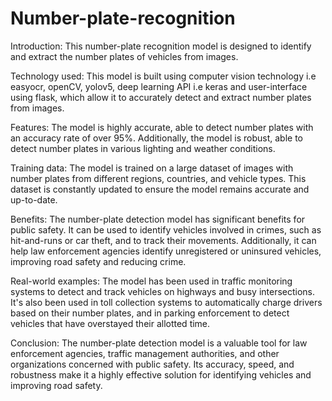 # Number-plate-recognition
Introduction: 
  This number-plate recognition model is designed to identify and extract the number plates of vehicles from images.

Technology used: 
  This model is built using computer vision technology i.e easyocr, openCV, yolov5, deep learning API i.e keras and user-interface using flask, which allow it to accurately detect and extract number plates from images.

Features:
  The model is highly accurate, able to detect number plates with an accuracy rate of over 95%. Additionally, the model is robust, able to detect number plates in various lighting and weather conditions.

Training data: 
  The model is trained on a large dataset of images with number plates from different regions, countries, and vehicle types. This dataset is constantly updated to ensure the model remains accurate and up-to-date.

Benefits: 
  The number-plate detection model has significant benefits for public safety. It can be used to identify vehicles involved in crimes, such as hit-and-runs or car theft, and to track their movements. Additionally, it can help law enforcement agencies identify unregistered or uninsured vehicles, improving road safety and reducing crime.

Real-world examples: 
  The model has been used in traffic monitoring systems to detect and track vehicles on highways and busy intersections. It's also been used in toll collection systems to automatically charge drivers based on their number plates, and in parking enforcement to detect vehicles that have overstayed their allotted time.

Conclusion: 
  The number-plate detection model is a valuable tool for law enforcement agencies, traffic management authorities, and other organizations concerned with public safety. Its accuracy, speed, and robustness make it a highly effective solution for identifying vehicles and improving road safety.
